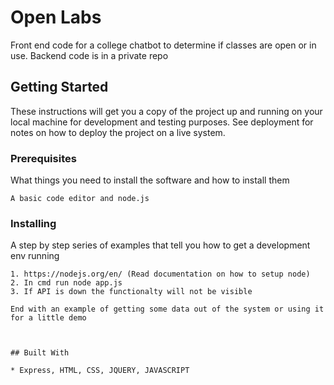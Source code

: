 # Open Labs

Front end code for a college chatbot to determine if classes are open or in use. Backend code is in a private repo

## Getting Started

These instructions will get you a copy of the project up and running on your local machine for development and testing purposes. See deployment for notes on how to deploy the project on a live system.

### Prerequisites

What things you need to install the software and how to install them

```
A basic code editor and node.js
```

### Installing

A step by step series of examples that tell you how to get a development env running


```
1. https://nodejs.org/en/ (Read documentation on how to setup node)
2. In cmd run node app.js
3. If API is down the functionalty will not be visible 

End with an example of getting some data out of the system or using it for a little demo



## Built With

* Express, HTML, CSS, JQUERY, JAVASCRIPT
